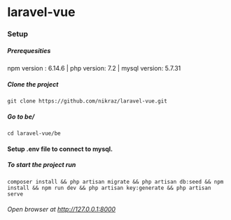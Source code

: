# laravel-vue
### Setup
##### Prerequesities
npm version : 6.14.6 | php version: 7.2 | mysql version: 5.7.31
##### Clone the project
`git clone https://github.com/nikraz/laravel-vue.git`
##### Go to be/
`cd laravel-vue/be`
#### Setup .env file to connect to mysql.
##### To start the project run 
`composer install && php artisan migrate && php artisan db:seed && npm install && npm run dev && php artisan key:generate && php artisan serve`
###### Open browser at http://127.0.0.1:8000
